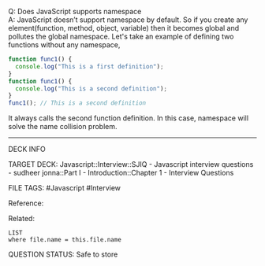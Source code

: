 Q: Does JavaScript supports namespace  
A: JavaScript doesn’t support namespace by default. So if you create any element(function, method, object, variable) then it becomes global and pollutes the global namespace. Let's take an example of defining two functions without any namespace,
```javascript
function func1() {
  console.log("This is a first definition");
}
function func1() {
  console.log("This is a second definition");
}
func1(); // This is a second definition
```
It always calls the second function definition. In this case, namespace will solve the name collision problem.
<!--ID: 1693596696487-->

---

DECK INFO

TARGET DECK: Javascript::Interview::SJIQ - Javascript interview questions - sudheer jonna::Part I - Introduction::Chapter 1 - Interview Questions

FILE TAGS: #Javascript #Interview

Reference:

Related:

```dataview
LIST
where file.name = this.file.name
```

QUESTION STATUS: Safe to store